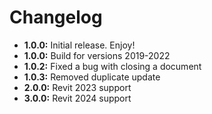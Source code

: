 # Changelog

- **1.0.0:** Initial release. Enjoy!
- **1.0.0:** Build for versions 2019-2022
- **1.0.2:** Fixed a bug with closing a document
- **1.0.3:** Removed duplicate update
- **2.0.0:** Revit 2023 support
- **3.0.0:** Revit 2024 support